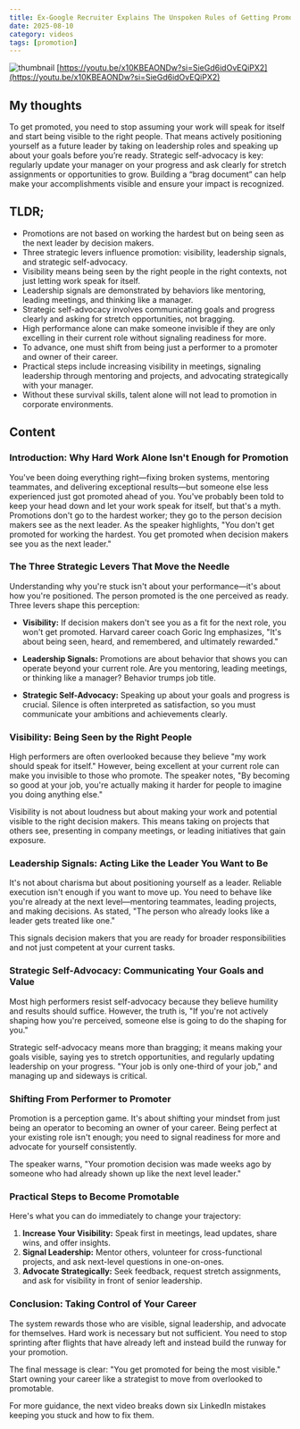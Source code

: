 ```yaml
---
title: Ex-Google Recruiter Explains The Unspoken Rules of Getting Promoted
date: 2025-08-10
category: videos
tags: [promotion]
---
```

![thumbnail](https://i.ytimg.com/vi/x10KBEAONDw/maxresdefault.jpg?v=6892b3c9)
[https://youtu.be/x10KBEAONDw?si=SieGd6idOvEQiPX2](https://youtu.be/x10KBEAONDw?si=SieGd6idOvEQiPX2)

## My thoughts

To get promoted, you need to stop assuming your work will speak for itself and start being visible to the right people. That means actively positioning yourself as a future leader by taking on leadership roles and speaking up about your goals before you’re ready. Strategic self-advocacy is key: regularly update your manager on your progress and ask clearly for stretch assignments or opportunities to grow. Building a “brag document” can help make your accomplishments visible and ensure your impact is recognized.

## TLDR;
- Promotions are not based on working the hardest but on being seen as the next leader by decision makers.
- Three strategic levers influence promotion: visibility, leadership signals, and strategic self-advocacy.
- Visibility means being seen by the right people in the right contexts, not just letting work speak for itself.
- Leadership signals are demonstrated by behaviors like mentoring, leading meetings, and thinking like a manager.
- Strategic self-advocacy involves communicating goals and progress clearly and asking for stretch opportunities, not bragging.
- High performance alone can make someone invisible if they are only excelling in their current role without signaling readiness for more.
- To advance, one must shift from being just a performer to a promoter and owner of their career.
- Practical steps include increasing visibility in meetings, signaling leadership through mentoring and projects, and advocating strategically with your manager.
- Without these survival skills, talent alone will not lead to promotion in corporate environments.



## Content

### Introduction: Why Hard Work Alone Isn't Enough for Promotion
You've been doing everything right—fixing broken systems, mentoring teammates, and delivering exceptional results—but someone else less experienced just got promoted ahead of you. You've probably been told to keep your head down and let your work speak for itself, but that's a myth. Promotions don't go to the hardest worker; they go to the person decision makers see as the next leader. As the speaker highlights, "You don't get promoted for working the hardest. You get promoted when decision makers see you as the next leader."

### The Three Strategic Levers That Move the Needle
Understanding why you're stuck isn't about your performance—it's about how you're positioned. The person promoted is the one perceived as ready. Three levers shape this perception:

- **Visibility:** If decision makers don't see you as a fit for the next role, you won't get promoted. Harvard career coach Goric Ing emphasizes, "It's about being seen, heard, and remembered, and ultimately rewarded."

- **Leadership Signals:** Promotions are about behavior that shows you can operate beyond your current role. Are you mentoring, leading meetings, or thinking like a manager? Behavior trumps job title.

- **Strategic Self-Advocacy:** Speaking up about your goals and progress is crucial. Silence is often interpreted as satisfaction, so you must communicate your ambitions and achievements clearly.

### Visibility: Being Seen by the Right People
High performers are often overlooked because they believe "my work should speak for itself." However, being excellent at your current role can make you invisible to those who promote. The speaker notes, "By becoming so good at your job, you're actually making it harder for people to imagine you doing anything else."

Visibility is not about loudness but about making your work and potential visible to the right decision makers. This means taking on projects that others see, presenting in company meetings, or leading initiatives that gain exposure.

### Leadership Signals: Acting Like the Leader You Want to Be
It's not about charisma but about positioning yourself as a leader. Reliable execution isn't enough if you want to move up. You need to behave like you're already at the next level—mentoring teammates, leading projects, and making decisions. As stated, "The person who already looks like a leader gets treated like one."

This signals decision makers that you are ready for broader responsibilities and not just competent at your current tasks.

### Strategic Self-Advocacy: Communicating Your Goals and Value
Most high performers resist self-advocacy because they believe humility and results should suffice. However, the truth is, "If you're not actively shaping how you're perceived, someone else is going to do the shaping for you."

Strategic self-advocacy means more than bragging; it means making your goals visible, saying yes to stretch opportunities, and regularly updating leadership on your progress. "Your job is only one-third of your job," and managing up and sideways is critical.

### Shifting From Performer to Promoter
Promotion is a perception game. It's about shifting your mindset from just being an operator to becoming an owner of your career. Being perfect at your existing role isn't enough; you need to signal readiness for more and advocate for yourself consistently.

The speaker warns, "Your promotion decision was made weeks ago by someone who had already shown up like the next level leader."

### Practical Steps to Become Promotable
Here's what you can do immediately to change your trajectory:

1. **Increase Your Visibility:** Speak first in meetings, lead updates, share wins, and offer insights.
2. **Signal Leadership:** Mentor others, volunteer for cross-functional projects, and ask next-level questions in one-on-ones.
3. **Advocate Strategically:** Seek feedback, request stretch assignments, and ask for visibility in front of senior leadership.

### Conclusion: Taking Control of Your Career
The system rewards those who are visible, signal leadership, and advocate for themselves. Hard work is necessary but not sufficient. You need to stop sprinting after flights that have already left and instead build the runway for your promotion.

The final message is clear: "You get promoted for being the most visible." Start owning your career like a strategist to move from overlooked to promotable.

For more guidance, the next video breaks down six LinkedIn mistakes keeping you stuck and how to fix them.
